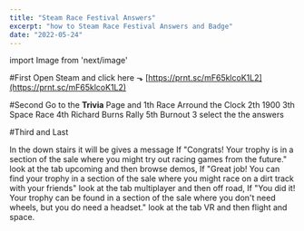 ```yaml
---
title: "Steam Race Festival Answers"
excerpt: "how to Steam Race Festival Answers and Badge"
date: "2022-05-24"
---
```

import Image from 'next/image'

#First
Open Steam and click here ⬎
[https://prnt.sc/mF65klcoK1L2](https://prnt.sc/mF65klcoK1L2)

#Second
Go to the **Trivia** Page and
  1th Race Arround the Clock
  2th 1900
  3th Space Race
  4th Richard Burns Rally
  5th Burnout 3
select the the answers

#Third and Last

In the down stairs it will be gives a message
If "Congrats! Your trophy is in a section of the sale where you might try out racing games from the future." look at the tab upcoming and then browse demos,
If "Great job! You can find your trophy in a section of the sale where you might race on a dirt track with your friends" look at the tab multiplayer and then off road,
If "You did it! Your trophy can be found in a section of the sale where you don't need wheels, but you do need a headset." look at the tab VR and then flight and space.
